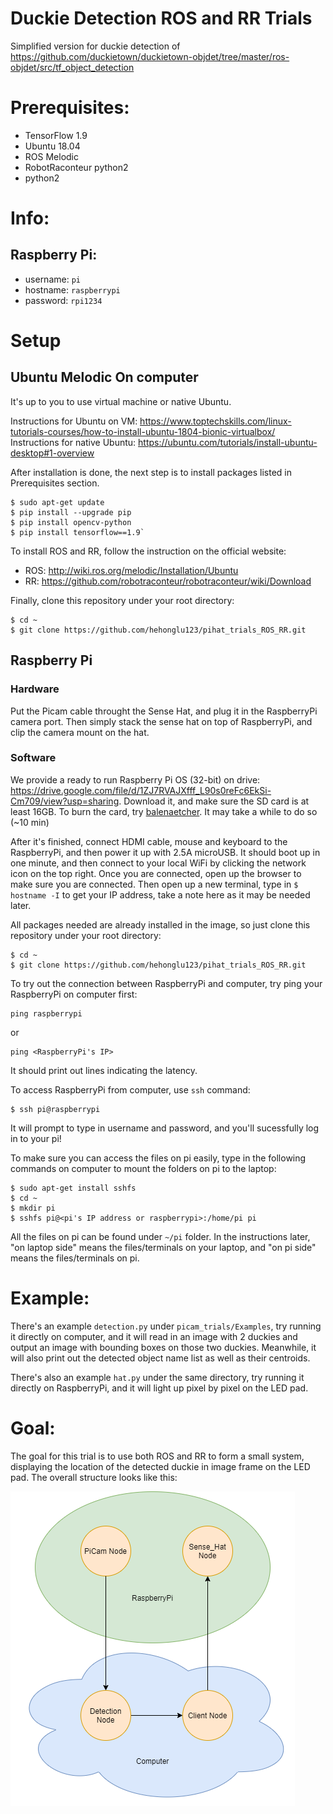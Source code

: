 # Duckie Detection ROS and RR Trials
Simplified version for duckie detection of https://github.com/duckietown/duckietown-objdet/tree/master/ros-objdet/src/tf_object_detection

# Prerequisites:
* TensorFlow 1.9
* Ubuntu 18.04
* ROS Melodic
* RobotRaconteur python2
* python2

# Info:
## Raspberry Pi:
* username: `pi`
* hostname: `raspberrypi`
* password: `rpi1234`

# Setup
## Ubuntu Melodic On computer
It's up to you to use virtual machine or native Ubuntu. 

Instructions for Ubuntu on VM: https://www.toptechskills.com/linux-tutorials-courses/how-to-install-ubuntu-1804-bionic-virtualbox/
Instructions for native Ubuntu: https://ubuntu.com/tutorials/install-ubuntu-desktop#1-overview

After installation is done, the next step is to install packages listed in Prerequisites section. 
```
$ sudo apt-get update
$ pip install --upgrade pip
$ pip install opencv-python
$ pip install tensorflow==1.9`
```

To install ROS and RR, follow the instruction on the official website:
* ROS: http://wiki.ros.org/melodic/Installation/Ubuntu
* RR: https://github.com/robotraconteur/robotraconteur/wiki/Download

Finally, clone this repository under your root directory:
```
$ cd ~
$ git clone https://github.com/hehonglu123/pihat_trials_ROS_RR.git
```
## Raspberry Pi
### Hardware
Put the Picam cable throught the Sense Hat, and plug it in the RaspberryPi camera port. Then simply stack the sense hat on top of RaspberryPi, and clip the camera mount on the hat.

### Software
We provide a ready to run Raspberry Pi OS (32-bit) on drive: https://drive.google.com/file/d/1ZJ7RVAJXfff_L90s0reFc6EkSi-Cm709/view?usp=sharing. Download it, and make sure the SD card is at least 16GB. 
To burn the card, try [balenaetcher](https://www.balena.io/etcher/). It may take a while to do so (~10 min)

After it's finished, connect HDMI cable, mouse and keyboard to the RaspberryPi, and then power it up with 2.5A microUSB. It should boot up in one minute, and then connect to your local WiFi by clicking the network icon on the top right. Once you are connected, open up the browser to make sure you are connected. Then open up a new terminal, type in `$ hostname -I` to get your IP address, take a note here as it may be needed later. 

All packages needed are already installed in the image, so just clone this repository under your root directory:
```
$ cd ~
$ git clone https://github.com/hehonglu123/pihat_trials_ROS_RR.git
```

To try out the connection between RaspberryPi and computer, try ping your RaspberryPi on computer first:
```
ping raspberrypi
```
or
```
ping <RaspberryPi's IP>
```
It should print out lines indicating the latency.

To access RaspberryPi from computer, use `ssh` command:
```
$ ssh pi@raspberrypi
```
It will prompt to type in username and password, and you'll sucessfully log in to your pi!

To make sure you can access the files on pi easily, type in the following commands on computer to mount the folders on pi to the laptop:
```
$ sudo apt-get install sshfs
$ cd ~
$ mkdir pi
$ sshfs pi@<pi's IP address or raspberrypi>:/home/pi pi
```
All the files on pi can be found under `~/pi` folder.
In the instructions later, "on laptop side" means the files/terminals on your laptop, and "on pi side" means the files/terminals on pi. 


# Example:
There's an example `detection.py` under `picam_trials/Examples`, try running it directly on computer, and it will read in an image with 2 duckies and output an image with bounding boxes on those two duckies. Meanwhile, it will also print out the detected object name list as well as their centroids.

There's also an example `hat.py` under the same directory, try running it directly on RaspberryPi, and it will light up pixel by pixel on the LED pad.


# Goal:
The goal for this trial is to use both ROS and RR to form a small system, displaying the location of the detected duckie in image frame on the LED pad. The overall structure looks like this: 

![A test image](pihat_trials.png)
